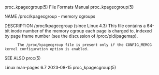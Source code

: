 proc_kpagecgroup(5)						      File Formats Manual						   proc_kpagecgroup(5)

NAME
       /proc/kpagecgroup - memory cgroups

DESCRIPTION
       /proc/kpagecgroup (since Linux 4.3)
	      This  file  contains  a  64-bit  inode  number of the memory cgroup each page is charged to, indexed by page frame number (see the discussion of
	      /proc/pid/pagemap).

	      The /proc/kpagecgroup file is present only if the CONFIG_MEMCG kernel configuration option is enabled.

SEE ALSO
       proc(5)

Linux man-pages 6.7							  2023-08-15							   proc_kpagecgroup(5)
